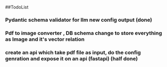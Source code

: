 ##TodoList


### Pydantic schema validator for llm new config output (done)
### Pdf to image converter , DB schema change to store everything as Image and it's vector relation
### create an api which take pdf file as input, do the config genration and expose it on an api (fastapi) (half done)

